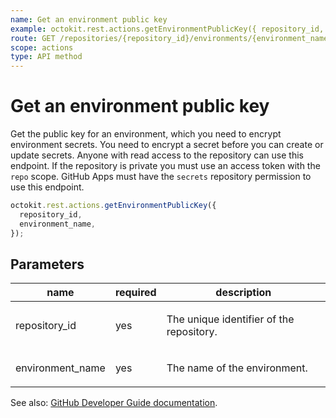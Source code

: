 ```yaml
---
name: Get an environment public key
example: octokit.rest.actions.getEnvironmentPublicKey({ repository_id, environment_name })
route: GET /repositories/{repository_id}/environments/{environment_name}/secrets/public-key
scope: actions
type: API method
---
```


# Get an environment public key

Get the public key for an environment, which you need to encrypt environment secrets. You need to encrypt a secret before you can create or update secrets. Anyone with read access to the repository can use this endpoint. If the repository is private you must use an access token with the `repo` scope. GitHub Apps must have the `secrets` repository permission to use this endpoint.

```js
octokit.rest.actions.getEnvironmentPublicKey({
  repository_id,
  environment_name,
});
```

## Parameters

<table>
  <thead>
    <tr>
      <th>name</th>
      <th>required</th>
      <th>description</th>
    </tr>
  </thead>
  <tbody>
    <tr><td>repository_id</td><td>yes</td><td>

The unique identifier of the repository.

</td></tr>
<tr><td>environment_name</td><td>yes</td><td>

The name of the environment.

</td></tr>
  </tbody>
</table>

See also: [GitHub Developer Guide documentation](https://docs.github.com/rest/reference/actions#get-an-environment-public-key).

